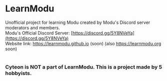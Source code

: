# LearnModu
Unofficial project for learning Modu created by Modu's Discord server moderators and members.
<br>
Modu's Official Discord Server: [https://discord.gg/5Y8NVeYa](https://discord.gg/5Y8NVeYa)
<br>
Website link: https://learnmodu.github.io (soon) (also https://learnmodu.org soon)
<br>
<br>
### Cyteon is NOT a part of LearnModu. This is a project made by 5 hobbyists.
